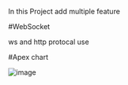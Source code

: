 In this Project add multiple feature 

#WebSocket 

ws and http protocal use 

#Apex chart 



![image](https://user-images.githubusercontent.com/59725326/224542560-219faedb-e095-454b-8297-4dde3cc3b4c8.png)
